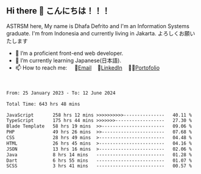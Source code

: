 ## Hi there 👋 こんにちは！！！
ASTRSM here, My name is Dhafa Defrito and I'm an Information Systems graduate. I'm from Indonesia and currently living in Jakarta. よろしくお願いたします

- 🔭 I’m a proficient front-end web developer.
- 🌱 I’m currently learning Japanese(日本語).
- 📫 How to reach me: &nbsp;&nbsp;&nbsp;&nbsp;📧[Email](ddefrito@gmail.com)&nbsp;&nbsp;&nbsp;&nbsp;💼[LinkedIn](https://www.linkedin.com/in/dhafa-defrita-rama-yudistira-9357a9229/)&nbsp;&nbsp;&nbsp;&nbsp;👨‍🎨[Portofolio](https://ddefrito.vercel.app/)
<br>
<!-- <p align="left">
<a href="https://github.com/ASTRSM">
  <img height="180em" src="https://github-readme-stats-eight-theta.vercel.app/api?username=ASTRSM&show_icons=true&theme=dracula&include_all_commits=true&count_private=true"/>
  <img height="180em" src="https://github-readme-stats-eight-theta.vercel.app/api/top-langs/?username=ASTRSM&layout=compact&langs_count=8&theme=dracula"/>
</a>
</p> -->

<!--START_SECTION:waka-->

```txt
From: 25 January 2023 - To: 12 June 2024

Total Time: 643 hrs 48 mins

JavaScript       258 hrs 12 mins >>>>>>>>>>---------------   40.11 %
TypeScript       175 hrs 44 mins >>>>>>>------------------   27.30 %
Blade Template   58 hrs 19 mins  >>-----------------------   09.06 %
PHP              49 hrs 26 mins  >>-----------------------   07.68 %
CSS              28 hrs 49 mins  >------------------------   04.48 %
HTML             26 hrs 45 mins  >------------------------   04.16 %
JSON             13 hrs 16 mins  >------------------------   02.06 %
Java             8 hrs 14 mins   -------------------------   01.28 %
Dart             6 hrs 55 mins   -------------------------   01.07 %
SCSS             3 hrs 41 mins   -------------------------   00.57 %
```

<!--END_SECTION:waka-->
